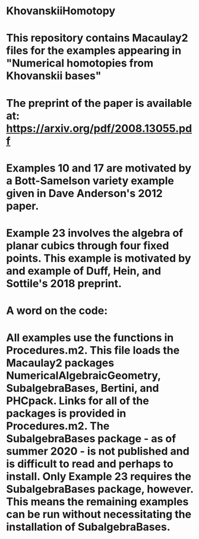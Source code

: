 # KhovanskiiHomotopy
# This repository contains Macaulay2 files for the examples appearing in "Numerical homotopies from Khovanskii bases"
# The preprint of the paper is available at: https://arxiv.org/pdf/2008.13055.pdf

# Examples 10 and 17 are motivated by a Bott-Samelson variety example given in Dave Anderson's 2012 paper.
# Example 23 involves the algebra of planar cubics through four fixed points. This example is motivated by and example of Duff, Hein, and Sottile's 2018 preprint.

# A word on the code:
# All examples use the functions in Procedures.m2. This file loads the Macaulay2 packages NumericalAlgebraicGeometry, SubalgebraBases, Bertini, and PHCpack. Links for all of the packages is provided in Procedures.m2. The SubalgebraBases package - as of summer 2020 - is not published and is difficult to read and perhaps to install. Only Example 23 requires the SubalgebraBases package, however. This means the remaining examples can be run without necessitating the installation of SubalgebraBases.
